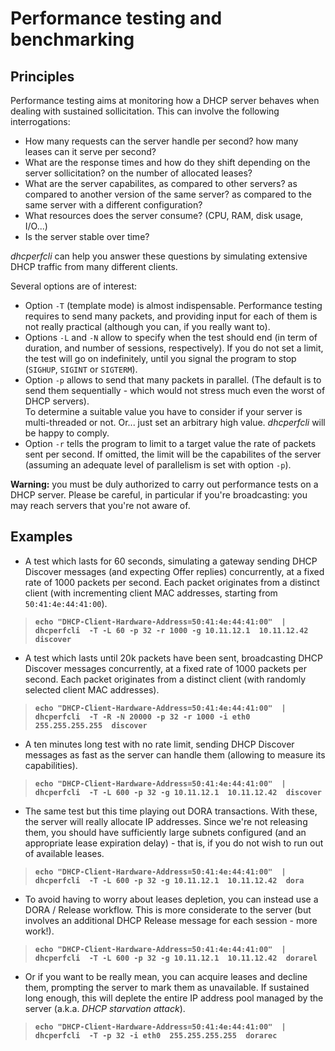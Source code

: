 
# Performance testing and benchmarking

## Principles

Performance testing aims at monitoring how a DHCP server behaves when dealing with sustained sollicitation. This can involve the following interrogations:
- How many requests can the server handle per second? how many leases can it serve per second?
- What are the response times and how do they shift depending on the server sollicitation? on the number of allocated leases?
- What are the server capabilites, as compared to other servers? as compared to another version of the same server? as compared to the same server with a different configuration?
- What resources does the server consume? (CPU, RAM, disk usage, I/O...)
- Is the server stable over time?

*dhcperfcli* can help you answer these questions by simulating extensive DHCP traffic from many different clients.

Several options are of interest:
- Option `-T` (template mode) is almost indispensable. Performance testing requires to send many packets, and providing input for each of them is not really practical (although you can, if you really want to).
- Options `-L` and `-N` allow to specify when the test should end (in term of duration, and number of sessions, respectively).
If you do not set a limit, the test will go on indefinitely, until you signal the program to stop (`SIGHUP`, `SIGINT` or `SIGTERM`).
- Option `-p` allows to send that many packets in parallel. (The default is to send them sequentially - which would not stress much even the worst of DHCP servers).<br>
To determine a suitable value you have to consider if your server is multi-threaded or not. Or... just set an arbitrary high value. *dhcperfcli* will be happy to comply.
- Option `-r` tells the program to limit to a target value the rate of packets sent per second.
If omitted, the limit will be the capabilites of the server (assuming an adequate level of parallelism is set with option `-p`).


**Warning:** you must be duly authorized to carry out performance tests on a DHCP server. Please be careful, in particular if you're broadcasting: you may reach servers that you're not aware of.


## Examples

- A test which lasts for 60 seconds, simulating a gateway sending DHCP Discover messages (and expecting Offer replies) concurrently, at a fixed rate of 1000 packets per second. Each packet originates from a distinct client (with incrementing client MAC addresses, starting from `50:41:4e:44:41:00`).

>__`
echo "DHCP-Client-Hardware-Address=50:41:4e:44:41:00"  |  dhcperfcli  -T -L 60 -p 32 -r 1000 -g 10.11.12.1  10.11.12.42  discover
`__


- A test which lasts until 20k packets have been sent, broadcasting DHCP Discover messages concurrently, at a fixed rate of 1000 packets per second. Each packet originates from a distinct client (with randomly selected client MAC addresses).

>__`
echo "DHCP-Client-Hardware-Address=50:41:4e:44:41:00"  |  dhcperfcli  -T -R -N 20000 -p 32 -r 1000 -i eth0  255.255.255.255  discover
`__


- A ten minutes long test with no rate limit, sending DHCP Discover messages as fast as the server can handle them (allowing to measure its capabilities).

>__`
echo "DHCP-Client-Hardware-Address=50:41:4e:44:41:00"  |  dhcperfcli  -T -L 600 -p 32 -g 10.11.12.1  10.11.12.42  discover
`__


- The same test but this time playing out DORA transactions. With these, the server will really allocate IP addresses. Since we're not releasing them, you should have sufficiently large subnets configured (and an appropriate lease expiration delay) - that is, if you do not wish to run out of available leases.

>__`
echo "DHCP-Client-Hardware-Address=50:41:4e:44:41:00"  |  dhcperfcli  -T -L 600 -p 32 -g 10.11.12.1  10.11.12.42  dora
`__


- To avoid having to worry about leases depletion, you can instead use a DORA / Release workflow. This is more considerate to the server (but involves an additional DHCP Release message for each session - more work!).

>__`
echo "DHCP-Client-Hardware-Address=50:41:4e:44:41:00"  |  dhcperfcli  -T -L 600 -p 32 -g 10.11.12.1  10.11.12.42  dorarel
`__


- Or if you want to be really mean, you can acquire leases and decline them, prompting the server to mark them as unavailable. If sustained long enough, this will deplete the entire IP address pool managed by the server (a.k.a. *DHCP starvation attack*).

>__`
echo "DHCP-Client-Hardware-Address=50:41:4e:44:41:00"  |  dhcperfcli  -T -p 32 -i eth0  255.255.255.255  dorarec
`__
